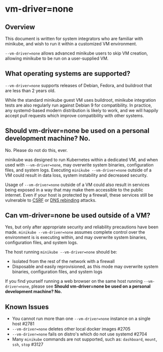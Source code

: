 # vm-driver=none

## Overview

This document is written for system integrators who are familiar with minikube, and wish to run it within a customized VM environment.

`--vm-driver=none` allows advanced minikube users to skip VM creation, allowing minikube to be run on a user-supplied VM.

## What operating systems are supported?

`--vm-driver=none` supports releases of Debian, Fedora, and buildroot that are less than 2 years old. 

While the standard minikube guest VM uses buildroot, minikube integration tests are also regularly run against Debian 9 for compatibility. In practice, any systemd-based modern distribution is likely to work, and we will happily accept pull requests which improve compatibility with other systems.

## Should vm-driver=none be used on a personal development machine? No.

No. Please do not do this, ever.

minikube was designed to run Kubernetes within a dedicated VM, and when used with `--vm-driver=none`, may overwrite system binaries, configuration files, and system logs. Executing `minikube --vm-driver=none` outside of a VM could result in data loss, system instability and decreased security.

Usage of `--vm-driver=none` outside of a VM could also result in services being exposed in a way that may make them accessible to the public internet. Even if your host is protected by a firewall, these services still be vulnerable to [CSRF](https://www.owasp.org/index.php/Cross-Site_Request_Forgery_(CSRF)) or [DNS rebinding](https://en.wikipedia.org/wiki/DNS_rebinding) attacks.

## Can vm-driver=none be used outside of a VM?

Yes, but only after appropriate security and reliability precautions have been made. `minikube --vm-driver=none` assumes  complete control over the environment is is executing within, and may overwrite system binaries, configuration files, and system logs. 

The host running `minikube --vm-driver=none` should be:

* Isolated from the rest of the network with a firewall
* Disposable and easily reprovisioned, as this mode may overwrite system binaries, configuration files, and system logs

If you find yourself running a web browser on the same host running `--vm-driver=none`, please see __Should vm-driver=none be used on a personal development machine? No.__

## Known Issues

* You cannot run more than one `--vm-driver=none` instance on a single host #2781
* `--vm-driver=none` deletes other local docker images #2705
* `--vm-driver=none` fails on distro's which do not use systemd #2704
* Many `minikube` commands are not supported, such as: `dashboard`, `mount`, `ssh`, `stop` #3127
